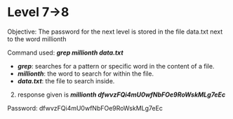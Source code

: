# Level 7->8 

Objective: The password for the next level is stored in the file data.txt next to the word millionth

Command used: **_grep millionth data.txt_**

- _**grep**_: searches for a pattern or specific word in the content of a file.
- _**millionth**_: the word to search for within the file.
- _**data.txt**_: the file to search inside.

2. response given is _**millionth       dfwvzFQi4mU0wfNbFOe9RoWskMLg7eEc**_

Password: dfwvzFQi4mU0wfNbFOe9RoWskMLg7eEc